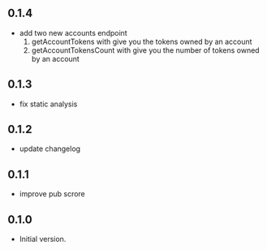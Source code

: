 ## 0.1.4

- add two new accounts endpoint
  1. getAccountTokens with give you the tokens owned by an account
  2. getAccountTokensCount with give you the number of tokens owned by an account

## 0.1.3

- fix static analysis

## 0.1.2

- update changelog

## 0.1.1

- improve pub scrore

## 0.1.0

- Initial version.
